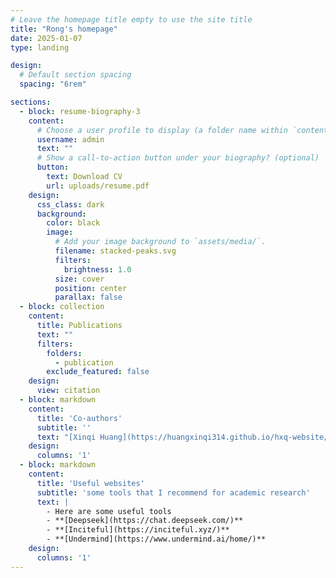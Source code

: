 ```yaml
---
# Leave the homepage title empty to use the site title
title: "Rong's homepage"
date: 2025-01-07
type: landing

design:
  # Default section spacing
  spacing: "6rem"

sections:
  - block: resume-biography-3
    content:
      # Choose a user profile to display (a folder name within `content/authors/`)
      username: admin
      text: ""
      # Show a call-to-action button under your biography? (optional)
      button:
        text: Download CV
        url: uploads/resume.pdf
    design:
      css_class: dark
      background:
        color: black
        image:
          # Add your image background to `assets/media/`.
          filename: stacked-peaks.svg
          filters:
            brightness: 1.0
          size: cover
          position: center
          parallax: false
  - block: collection
    content:
      title: Publications
      text: ""
      filters:
        folders:
          - publication
        exclude_featured: false
    design:
      view: citation
  - block: markdown
    content:
      title: 'Co-authors'
      subtitle: ''
      text: "[Xinqi Huang](https://huangxinqi314.github.io/hxq-website/experience/)(2), [Jie Ma](http://staff.ustc.edu.cn/~jiema/)(2), [Zixiang Xu](https://www.ibs.re.kr/ecopro/zixiangxu/)(2), Xinbu Cheng(1), Guorong Gao(1), Mingze Li(1), [Hong Liu](https://www.ibs.re.kr/ecopro/hongliu/)(1), [Tuan Tran](https://tuaentran.wixsite.com/homepage)(1)."
    design:
      columns: '1'
  - block: markdown
    content:
      title: 'Useful websites'
      subtitle: 'some tools that I recommend for academic research'
      text: |
        - Here are some useful tools
        - **[Deepseek](https://chat.deepseek.com/)**  
        - **[Inciteful](https://inciteful.xyz/)**  
        - **[Undermind](https://www.undermind.ai/home/)**  
    design:
      columns: '1'
---
```

